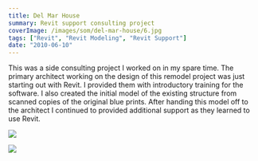 ```yaml
---
title: Del Mar House
summary: Revit support consulting project
coverImage: /images/som/del-mar-house/6.jpg
tags: ["Revit", "Revit Modeling", "Revit Support"]
date: "2010-06-10"
---
```


This was a side consulting project I worked on in my spare time. The primary architect working on the design of this remodel project was just starting out with Revit. I provided them with introductory training for the software. I also created the initial model of the existing structure from scanned copies of the original blue prints. After handing this model off to the architect I continued to provided additional support as they learned to use Revit.

![](/images/som/del-mar-house/7.jpg)

![](/images/som/del-mar-house/9.jpg)
